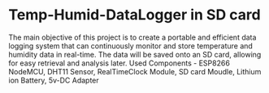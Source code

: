 # Temp-Humid-DataLogger in SD card
The main objective of this project is to create a portable and efficient data logging system that can continuously monitor and store temperature and humidity data in real-time. The data will be saved onto an SD card, allowing for easy retrieval and analysis later.
Used Components - ESP8266 NodeMCU, DHT11 Sensor, RealTimeClock Module, SD card Moudle, Lithium ion Battery, 5v-DC Adapter
